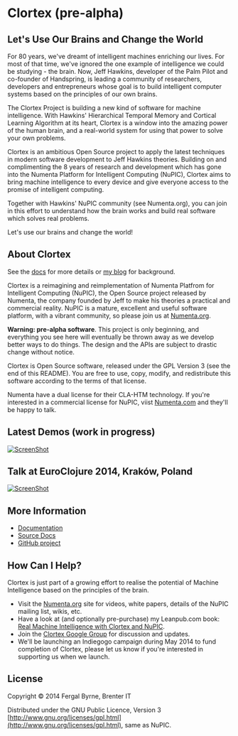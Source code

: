 # Clortex (pre-alpha)

## Let's Use Our Brains and Change the World

For 80 years, we've dreamt of intelligent machines enriching our lives. For most of that time, we've ignored the one example of intelligence we could be studying - the brain. Now, Jeff Hawkins, developer of the Palm Pilot and co-founder of Handspring, is leading a community of researchers, developers and entrepreneurs whose goal is to build intelligent computer systems based on the principles of our own brains.

The Clortex Project is building a new kind of software for machine intelligence. With Hawkins' Hierarchical Temporal Memory and Cortical Learning Algorithm at its heart, Clortex is a window into the amazing power of the human brain, and a real-world system for using that power to solve your own problems.

Clortex is an ambitious Open Source project to apply the latest techniques in modern software development to Jeff Hawkins theories. Building on and complimenting the 8 years of research and development which has gone into the Numenta Platform for Intelligent Computing (NuPIC), Clortex aims to bring machine intelligence to every device and give everyone access to the promise of intelligent computing.

Together with Hawkins' NuPIC community (see Numenta.org), you can join in this effort to understand how the brain works and build real software which solves real problems.

Let's use our brains and change the world!

## About Clortex

See the [docs](http://fergalbyrne.github.io) for more details or [my blog](http://inbits.com) for background.

Clortex is a reimagining and reimplementation of Numenta Platfrom for Intelligent
Computing (NuPIC), the Open Source project released by Numenta, the company founded by
Jeff to make his theories a practical and commercial reality. NuPIC is a mature,
excellent and useful software platform, with a vibrant community, so please join us at
[Numenta.org](http://numenta.org).

**Warning: pre-alpha software**. This project is only beginning, and everything you see here will eventually be thrown away as we develop better ways to do things. The design and the APIs are subject to drastic change without notice.

Clortex is Open Source software, released under the GPL Version 3 (see the end of this README). You are free to use, copy, modify, and redistribute this software according to the terms of that license.

Numenta have a dual license for their CLA-HTM technology. If you're interested in a commercial license for NuPIC, viist [Numenta.com](http://numenta.com) and they'll be happy to talk.

## Latest Demos (work in progress)

[![ScreenShot](http://fergalbyrne.github.io/video-frame-720.png)](https://www.youtube.com/watch?v=s6fkr2oMkzQ)

## Talk at EuroClojure 2014, Kraków, Poland

[![ScreenShot](http://fergalbyrne.github.io/Clortex-Snapshot-720.png)](http://youtu.be/ObL6cbUn1aU)

## More Information

* [Documentation](http://fergalbyrne.github.io)
* [Source Docs](http://fergalbyrne.github.io/uberdoc.html)
* [GitHub project](https://github.com/fergalbyrne/clortex)

## How Can I Help?

Clortex is just part of a growing effort to realise the potential of Machine Intelligence
based on the principles of the brain.

* Visit the [Numenta.org](http://numenta.org) site for videos, white papers, details of the NuPIC mailing list, wikis, etc.
* Have a look at (and optionally pre-purchase) my Leanpub.com book: [Real Machine Intelligence with Clortex and NuPIC](http://leanpub.com/realsmartmachines).
* Join the [Clortex Google Group](https://groups.google.com/forum/#!forum/clortex) for discussion and updates.
* We'll be launching an Indiegogo campaign during May 2014 to fund completion of Clortex, please let us know if you're interested in supporting us when we launch.

## License

Copyright &copy; 2014 Fergal Byrne, Brenter IT

Distributed under the GNU Public Licence, Version 3 [http://www.gnu.org/licenses/gpl.html](http://www.gnu.org/licenses/gpl.html), same as NuPIC.
